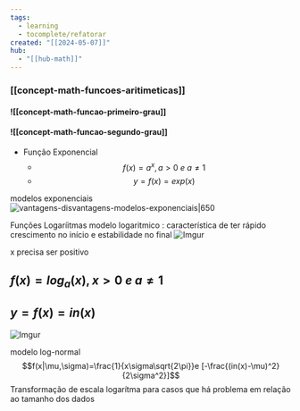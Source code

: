 ```yaml
---
tags:
  - learning
  - tocomplete/refatorar
created: "[[2024-05-07]]"
hub:
  - "[[hub-math]]"
---
```

### [[concept-math-funcoes-aritimeticas]]

#### ![[concept-math-funcao-primeiro-grau]]

#### ![[concept-math-funcao-segundo-grau]]


- Função Exponencial
	- $$f(x)=a^x,a>0\ e\ a\neq 1$$
	- $$y=f(x)=exp(x)$$

modelos exponenciais
![vantagens-disvantagens-modelos-exponenciais|650](https://i.imgur.com/4p0bkvU.png)



Funções Logaríitmas 
modelo logaritmico : característica de ter rápido crescimento no início e estabilidade no final
![Imgur](https://i.imgur.com/FNNHORm.png)

x precisa ser positivo

## $f(x)=log_a(x), x>0\ e\ a\neq1$

## $y=f(x)=in(x)$

![Imgur](https://i.imgur.com/12jLTIM.png)

modelo log-normal
$$f(x|\mu,\sigma)=\frac{1}{x\sigma\sqrt{2\pi}}e [-\frac{(in(x)-\mu)^2}{2\sigma^2}]$$
Transformação de escala logarítma para casos que há problema em relação ao tamanho dos dados
